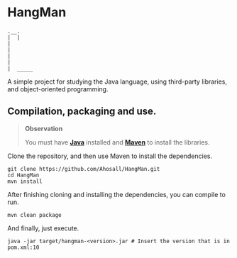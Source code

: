 # HangMan

```
.__.
|  |
|
|
|
|
|  _____
```

A simple project for studying the Java language, using third-party libraries, and object-oriented programming.

## Compilation, packaging and use.

> **Observation**
>
> You must have [**Java**](https://jdk.java.net/) installed and [**Maven**](https://maven.apache.org/install) to install the libraries.

Clone the repository, and then use Maven to install the dependencies.

```shell
git clone https://github.com/Ahosall/HangMan.git
cd HangMan
mvn install
```

After finishing cloning and installing the dependencies, you can compile to run.

```shell
mvn clean package
```

And finally, just execute.

```shell
java -jar target/hangman-<version>.jar # Insert the version that is in pom.xml:10
```
